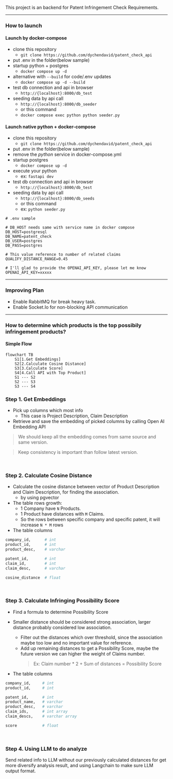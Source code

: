 This project is an backend for Patent Infringement Check Requirements.

---

### How to launch

#### Launch by docker-compose

- clone this repository
  - `git clone https://github.com/dychendavid/patent_check_api`
- put .env in the folder(below sample)
- startup python + postgres
  - `docker compose up -d`
- alternative with `--build` for code/.env updates
  - `docker compose up -d --build`
- test db connection and api in browser
  - `http://{localhost}:8000/db_test`
- seeding data by api call
  - `http://{localhost}:8000/db_seeder`
  - or this command
  - `docker compose exec python python seeder.py`

#### Launch native python + docker-compose

- clone this repository
  - `git clone https://github.com/dychendavid/patent_check_api`
- put .env in the folder(below sample)
- remove the _python_ service in docker-compose.yml
- startup postgres
  - `docker compose up -d`
- execute your python
  - ex: `fastapi dev`
- test db connection and api in browser
  - `http://{localhost}:8000/db_test`
- seeding data by api call
  - `http://{localhost}:8000/db_seeds`
  - or this command
  - ex: `python seeder.py`

```
# .env sample

# DB_HOST needs same with service name in docker compose
DB_HOST=postgresql
DB_NAME=patent_check
DB_USER=postgres
DB_PASS=postgres

# This value reference to number of related claims
QUALIFY_DISTANCE_RANGE=0.45

# I'll glad to provide the OPENAI_API_KEY, please let me know
OPENAI_API_KEY=xxxxx

```

---

### Improving Plan

- Enable RabbitMQ for break heavy task.
- Enable Socket.Io for non-blocking API communication

---

### How to determine which products is the top possibily infringement products?

#### Simple Flow

```mermaid
flowchart TB
    S1[1.Get Embeddings]
    S2[2.Calculate Cosine Distance]
    S3[3.Calculate Score]
    S4[4.Call API with Top Product]
    S1 --- S2
    S2 --- S3
    S3 --- S4

```

### Step 1. Get Embeddings

- Pick up columns which most info
  - This case is Project Description, Claim Description
- Retrieve and save the embedding of picked columns by calling Open AI Embedding API

> We should keep all the embedding comes from same source and same version.

> Keep consistency is important than follow latest version.

<br />

### Step 2. Calculate Cosine Distance

- Calculate the cosine distance between vector of Product Description and Claim Description, for finding the association.
  - by using pgvector
- The table rows growth: <br />
  - 1 Company have `N` Products.<br />
  - 1 Product have distances with `M` Claims.
  - So the rows between specific company and specific patent, it will increase `N * M` rows
- The table columns

```python
company_id,      # int
product_id,      # int
product_desc,    # varchar

patent_id,       # int
claim_id,        # int
claim_desc,      # varchar

cosine_distance  # float
```

<br />

### Step 3. Calculate Infringing Possibility Score

- Find a formula to determine Possibility Score
- Smaller distance should be considered strong association, larger distance probably considered low association.

  - Filter out the distances which over threshold, since the association maybe too low and no important value for reference.<br />
  - Add up remaining distances to get a Possibility Score, maybe the future version we can higher the weight of Claims number.
    > Ex: Claim number \* 2 + Sum of distances = Possibility Score

- The table columns

```python
company_id,     # int
product_id,     # int

patent_id,      # int
product_name,   # varchar
product_desc,   # varchar
claim_ids,      # int array
claim_descs,    # varchar array

score           # float
```

<br />

### Step 4. Using LLM to do analyze

Send related info to LLM without our previously calculated distances for get more diversify analysis result, and using Langchain to make sure LLM output format.

<br />
